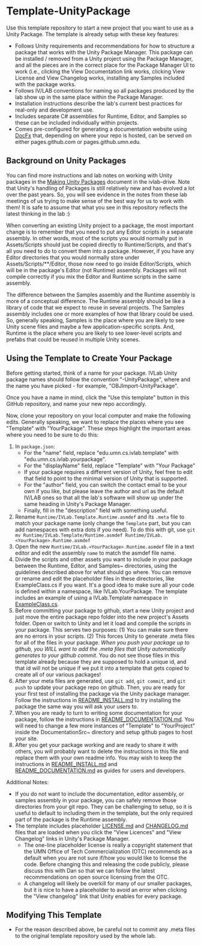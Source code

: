 # Template-UnityPackage

Use this template repository to start a new project that you want to use as a Unity Package.  The template is already setup with these key features:
- Follows Unity requirements and recommendations for how to structure a package that works with the Unity Package Manager.  This package can be installed / removed from a Unity project using the Package Manager, and all the pieces are in the correct place for the Package Manager UI to work (i.e., clicking the View Documentation link works, clicking View License and View Changelog works, installing any Samples included with the package works.
- Follows IV/LAB conventions for naming so all packages produced by the lab show up in the same place within the Package Manager.
- Installation instructions describe the lab's current best practices for real-only and development use.
- Includes separate C# assemblies for Runtime, Editor, and Samples so these can be included individually within projects.
- Comes pre-configured for generating a documentation website using [DocFx](https://dotnet.github.io/docfx/index.html) that, depending on where your repo is hosted, can be served on either pages.github.com or pages.github.umn.edu.


## Background on Unity Packages

You can find more instructions and lab notes on working with Unity packages in the [Making Unity Packages](https://docs.google.com/document/d/1BWo-OIJx3uG72XyvIiO-t1jVDnXKFhoxj-o5VYO5Gq0/edit?usp=sharing) document in the ivlab-drive.  Note that Unity's handling of Packages is still relatively new and has evolved a lot over the past years.  So, you will see evidence in the notes from these lab meetings of us trying to make sense of the best way for us to work with them!  It is safe to assume that what you see in this repository reflects the latest thinking in the lab :)

When converting an existing Unity project to a package, the most important change is to remember that you need to put any Editor scripts in a separate assembly.  In other words, most of the scripts you would normally put in Assets/Scripts should just be copied directly to Runtime/Scripts, and that's all you need to do to convert them into a package.  However, if you have any Editor directories that you would normally store under Assets/Scripts/**/Editor, those now need to go inside Editor/Scripts, which will be in the package's Editor (not Runtime) assembly.  Packages will not compile correctly if you mix the Editor and Runtime scripts in the same assembly.  

The difference between the Samples assembly and the Runtime assembly is more of a conceptual difference.  The Runtime assembly should be like a library of code that we expect to reuse in several projects.  The Samples assembly includes one or more examples of how that library could be used.  So, generally speaking, Samples is the place where you are likely to see Unity scene files and maybe a few application-specific scripts.  And, Runtime is the place where you are likely to see lower-level scripts and prefabs that could be reused in multiple Unity scenes.


## Using the Template to Create Your Package

Before getting started, think of a name for your package. IVLab Unity package names should follow the convention "<YourPackage>-UnityPackage", where <YourPackage> and the name you have picked - for example, "OBJImport-UnityPackage".  

Once you have a name in mind, click the "Use this template" button in this GitHub repository, and name your new repo accordingly.

Now, clone your repository on your local computer and make the following edits.  Generally speaking, we want to replace the places where you see "Template" with "YourPackage".  These steps highlight the important areas where you need to be sure to do this:

1. In `package.json`:
    - For the "name" field, replace "edu.umn.cs.ivlab.template" with "edu.umn.cs.ivlab.yourpackage".
    - For the "displayName" field, replace "Template" with "Your Package"
    - If your package requires a different version of Unity, feel free to edit that field to point to the minimal version of Unity that is supported.
    - For the "author" field, you can switch the contact email to be your own if you like, but please leave the author and url as the default IV/LAB ones so that all the lab's software will show up under the same heading in Unity's Package Manager.
    - Finally, fill in the "description" field with something useful.
2. Rename `Runtime/IVLab.Template.Runtime.asmdef` and its `.meta` file to match your package name (only change the `Template` part, but you can add namespaces with extra dots if you need).  To do this with git, use ```git mv Runtime/IVLab.Template/Runtime.asmdef Runtime/IVLab.<YourPackage>.Runtime.asmdef```
3. Open the new `Runtime/IVLab.<YourPackage>.Runtime.asmdef` file in a text editor and edit the assembly `name` to match the asmdef file name.
4. Divide the scripts and other assets you want to include in your package between the Runtime, Editor, and Samples~ directories, using the guidelines described above for what should go where.  You can remove or rename and edit the placeholder files in these directories, like ExampleClass.cs if you want.  It's a good idea to make sure all your code is defined within a namespace, like IVLab.YourPackage.  The template includes an example of using a IVLab.Template namespace in  [ExampleClass.cs](Runtime/Scripts/ExampleClass.cs).
5. Before committing your package to github, start a new Unity project and just move the entire package repo folder into the new project's Assets folder.  Open or switch to Unity and let it load and compile the scripts in your package.   This serves two purposes: (1) You can make sure there are no errors in your scripts.  (2) This forces Unity to generate .meta files for all of the files in your package.   *When you push your package up to github, you WILL want to add the .meta files that Unity automatically generates to your github commit.*  You do not see those files in this template already because they are supposed to hold a unique id, and that id will not be unique if we put it into a template that gets copied to create all of our various packages!
6. After your meta files are generated, use `git add`, `git commit`, and `git push` to update your package repo on github.  Then, you are ready for your first test of installing the package via the Unity package manager.  Follow the instructions in [README_INSTALL.md](README_INSTALL.md) to try installing the package the same way you will ask your users to.
7. When you are ready to turn to writing some documentation for your package, follow the instructions in [README_DOCUMENTATION.md](README_DOCUMENTATION.md).  You will need to change a few more instances of "Template" to "YourProject" inside the DocumentationSrc~ directory and setup github pages to host your site.
8. After you get your package working and are ready to share it with others, you will probably want to delete the instructions in this file and replace them with your own readme info.  You may wish to keep the instructions in [README_INSTALL.md](README_INSTALL.md) and [README_DOCUMENTATION.md](README_DOCUMENTATION.md) as guides for users and developers.
    
    
Additional Notes: 
- If you do not want to include the documentation, editor assembly, or samples assembly in your package, you can safely remove those directories from your git repo.  They can be challenging to setup, so it is useful to default to including them in the template, but the only required part of the package is the Runtime assembly.
- The template includes placeholder [LICENSE.md](LICENSE.md) and [CHANGELOG.md](CHANGELOG.md) files that are loaded when you click the "View Licences" and "View Changelog" links in Unity's Package Manager.  
    - The one-line placeholder license is really a copyright statement that the UMN Office of Tech Commercialization (OTC) recommends as a default when you are not sure if/how you would like to license the code.  Before changing this and releasing the code publicly, please discuss this with Dan so that we can follow the latest recommendations on open source licensing from the OTC.
    - A changelog will likely be overkill for many of our smaller packages, but it is nice to have a placeholder to avoid an error when clicking the "View changelog" link that Unity enables for every package.


## Modifying This Template

- For the reason described above, be careful not to commit any .meta files to the original template repository used by the whole lab.
